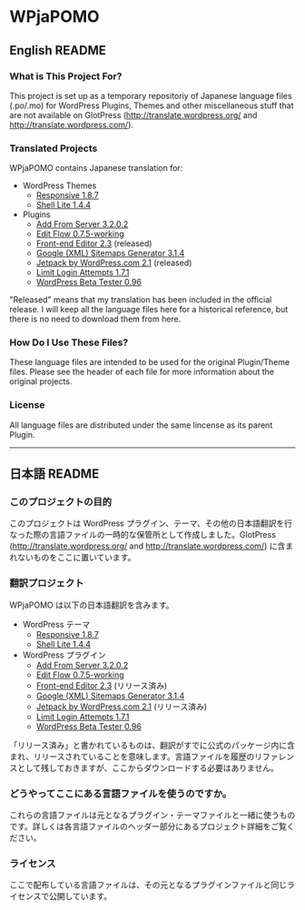 # WPjaPOMO

## English README

### What is This Project For?
This project is set up as a temporary repositoriy of Japanese language files (.po/.mo) for WordPress Plugins, Themes and other miscellaneous stuff that are not available on GlotPress (http://translate.wordpress.org/ and http://translate.wordpress.com/).

### Translated Projects

WPjaPOMO contains Japanese translation for:

* WordPress Themes
  * [Responsive 1.8.7](http://wordpress.org/extend/themes/responsive)
  * [Shell Lite 1.4.4](http://wordpress.org/extend/themes/shell-lite)
* Plugins
  * [Add From Server 3.2.0.2](http://wordpress.org/support/plugin/add-from-server)
  * [Edit Flow 0.7.5-working](http://wordpress.org/extend/plugins/edit-flow/)
  * [Front-end Editor 2.3](http://wordpress.org/extend/plugins/front-end-editor/) (released)
  * [Google (XML) Sitemaps Generator 3.1.4](http://wordpress.org/extend/plugins/google-sitemap-generator/) 
  * [Jetpack by WordPress.com 2.1](http://wordpress.org/extend/plugins/jetpack/) (released)
  * [Limit Login Attempts 1.7.1](http://wordpress.org/extend/plugins/limit-login-attempts/) 
  * [WordPress Beta Tester 0.96](http://wordpress.org/extend/plugins/wordpress-beta-tester/) 
  
"Released" means that my translation has been included in the official release. I will keep all the language files here for a historical reference, but there is no need to download them from here.

### How Do I Use These Files?
These language files are intended to be used for the original Plugin/Theme files. Please see the header of each file for more information about the original projects.

### License
All language files are distributed under the same lincense as its parent Plugin.

-----

## 日本語 README

### このプロジェクトの目的
このプロジェクトは WordPress プラグイン、テーマ、その他の日本語翻訳を行なった際の言語ファイルの一時的な保管所として作成しました。GlotPress (http://translate.wordpress.org/ and http://translate.wordpress.com/) に含まれないものをここに置いています。

### 翻訳プロジェクト

WPjaPOMO は以下の日本語翻訳を含みます。

* WordPress テーマ
  * [Responsive 1.8.7](http://wordpress.org/extend/themes/responsive)
  * [Shell Lite 1.4.4](http://wordpress.org/extend/themes/shell-lite)
* WordPress プラグイン
  * [Add From Server 3.2.0.2](http://wordpress.org/support/plugin/add-from-server)
  * [Edit Flow 0.7.5-working](http://wordpress.org/extend/plugins/edit-flow/)
  * [Front-end Editor 2.3](http://wordpress.org/extend/plugins/front-end-editor/) (リリース済み)
  * [Google (XML) Sitemaps Generator 3.1.4](http://wordpress.org/extend/plugins/google-sitemap-generator/) 
  * [Jetpack by WordPress.com 2.1](http://wordpress.org/extend/plugins/jetpack/) (リリース済み)
  * [Limit Login Attempts 1.7.1](http://wordpress.org/extend/plugins/limit-login-attempts/) 
  * [WordPress Beta Tester 0.96](http://wordpress.org/extend/plugins/wordpress-beta-tester/)

「リリース済み」と書かれているものは、翻訳がすでに公式のパッケージ内に含まれ、リリースされていることを意味します。言語ファイルを履歴のリファレンスとして残しておきますが、ここからダウンロードする必要はありません。

### どうやってここにある言語ファイルを使うのですか。
これらの言語ファイルは元となるプラグイン・テーマファイルと一緒に使うものです。詳しくは各言語ファイルのヘッダー部分にあるプロジェクト詳細をご覧ください。

### ライセンス
ここで配布している言語ファイルは、その元となるプラグインファイルと同じライセンスで公開しています。